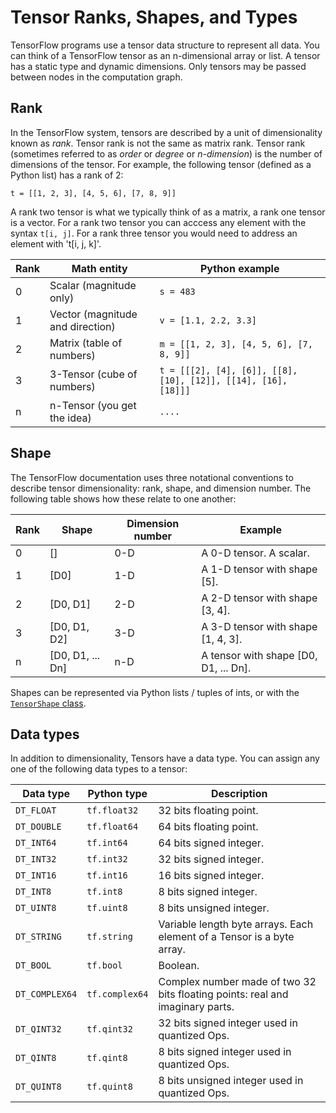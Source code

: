 # Tensor Ranks, Shapes, and Types <a class="md-anchor" id="AUTOGENERATED-tensor-ranks--shapes--and-types"></a>

TensorFlow programs use a tensor data structure to represent all data. You can
think of a TensorFlow tensor as an n-dimensional array or list.
A tensor has a static type and dynamic dimensions. Only tensors may be passed
between nodes in the computation graph.

## Rank <a class="md-anchor" id="AUTOGENERATED-rank"></a>

In the TensorFlow system, tensors are described by a unit of dimensionality
known as *rank*. Tensor rank is not the same as matrix rank. Tensor rank
(sometimes referred to as *order* or *degree* or *n-dimension*) is the number
of dimensions of the tensor. For example, the following tensor (defined as a
Python list) has a rank of 2:

    t = [[1, 2, 3], [4, 5, 6], [7, 8, 9]]

A rank two tensor is what we typically think of as a matrix, a rank one tensor
is a vector. For a rank two tensor you can acccess any element with the syntax
`t[i, j]`.  For a rank three tensor you would need to address an element with
't[i, j, k]'.

Rank | Math entity | Python example
--- | --- | ---
0 | Scalar (magnitude only) | `s = 483`
1 | Vector (magnitude and direction) | `v = [1.1, 2.2, 3.3]`
2 | Matrix (table of numbers) | `m = [[1, 2, 3], [4, 5, 6], [7, 8, 9]]`
3 | 3-Tensor (cube of numbers) | `t = [[[2], [4], [6]], [[8], [10], [12]], [[14], [16], [18]]]`
n | n-Tensor (you get the idea) | `....`

## Shape <a class="md-anchor" id="AUTOGENERATED-shape"></a>

The TensorFlow documentation uses three notational conventions to describe
tensor dimensionality: rank, shape, and dimension number. The following table
shows how these relate to one another:

Rank | Shape | Dimension number | Example
--- | --- | --- | ---
0 | [] | 0-D | A 0-D tensor.  A scalar.
1 | [D0] | 1-D | A 1-D tensor with shape [5].
2 | [D0, D1] | 2-D | A 2-D tensor with shape [3, 4].
3 | [D0, D1, D2] | 3-D | A 3-D tensor with shape [1, 4, 3].
n | [D0, D1, ... Dn] | n-D | A tensor with shape [D0, D1, ... Dn].

Shapes can be represented via Python lists / tuples of ints, or with the
[`TensorShape` class](../api_docs/python/framework.md#TensorShape).

## Data types <a class="md-anchor" id="AUTOGENERATED-data-types"></a>

In addition to dimensionality, Tensors have a data type. You can assign any one
of the following data types to a tensor:

Data type | Python type | Description
--- | --- | ---
`DT_FLOAT` | `tf.float32` | 32 bits floating point.
`DT_DOUBLE` | `tf.float64` | 64 bits floating point.
`DT_INT64` | `tf.int64` | 64 bits signed integer.
`DT_INT32` | `tf.int32` | 32 bits signed integer.
`DT_INT16` | `tf.int16` | 16 bits signed integer.
`DT_INT8` | `tf.int8` | 8 bits signed integer.
`DT_UINT8` | `tf.uint8` | 8 bits unsigned integer.
`DT_STRING` | `tf.string` | Variable length byte arrays.  Each element of a Tensor is a byte array.
`DT_BOOL` | `tf.bool` | Boolean.
`DT_COMPLEX64` | `tf.complex64` | Complex number made of two 32 bits floating points: real and imaginary parts.
`DT_QINT32` | `tf.qint32` | 32 bits signed integer used in quantized Ops.
`DT_QINT8` | `tf.qint8` | 8 bits signed integer used in quantized Ops.
`DT_QUINT8` | `tf.quint8` | 8 bits unsigned integer used in quantized Ops.
